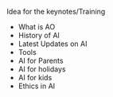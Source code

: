 Idea for the keynotes/Training

- What is AO
- History of AI
- Latest Updates on AI
- Tools
- AI for Parents
- AI for holidays
- AI for kids
- Ethics in AI